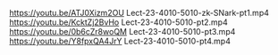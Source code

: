 https://youtu.be/ATJ0Xizm2OU Lect-23-4010-5010-zk-SNark-pt1.mp4
https://youtu.be/KcktZj2BvHo Lect-23-4010-5010-pt2.mp4
https://youtu.be/0b6cZr8woQM Lect-23-4010-5010-pt3.mp4
https://youtu.be/Y8fpxQA4JrY Lect-23-4010-5010-pt4.mp4
